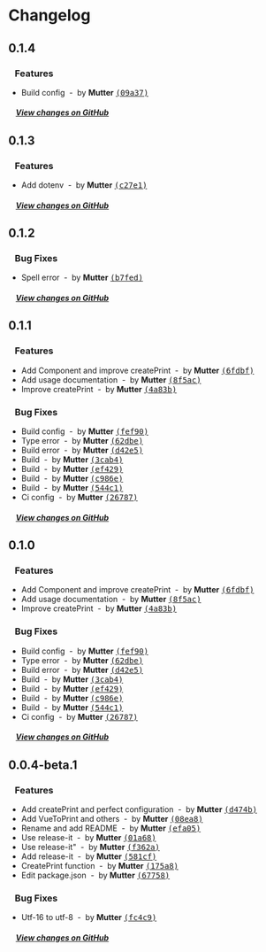 # Changelog

## 0.1.4

### &nbsp;&nbsp;&nbsp;Features

- Build config &nbsp;-&nbsp; by **Mutter** [<samp>(09a37)</samp>](https://github.com/Mutter45/vue-create-print/commit/09a37be)

##### &nbsp;&nbsp;&nbsp;&nbsp;[View changes on GitHub](https://github.com/Mutter45/vue-create-print/compare/0.1.3...master)

## 0.1.3

### &nbsp;&nbsp;&nbsp;Features

- Add dotenv &nbsp;-&nbsp; by **Mutter** [<samp>(c27e1)</samp>](https://github.com/Mutter45/vue-create-print/commit/c27e12a)

##### &nbsp;&nbsp;&nbsp;&nbsp;[View changes on GitHub](https://github.com/Mutter45/vue-create-print/compare/0.1.2...master)

## 0.1.2

### &nbsp;&nbsp;&nbsp;Bug Fixes

- Spell error &nbsp;-&nbsp; by **Mutter** [<samp>(b7fed)</samp>](https://github.com/Mutter45/vue-create-print/commit/b7feda0)

##### &nbsp;&nbsp;&nbsp;&nbsp;[View changes on GitHub](https://github.com/Mutter45/vue-create-print/compare/0.1.1...master)

## 0.1.1

### &nbsp;&nbsp;&nbsp;Features

- Add Component and improve createPrint &nbsp;-&nbsp; by **Mutter** [<samp>(6fdbf)</samp>](https://github.com/Mutter45/vue-create-print/commit/6fdbfc6)
- Add usage documentation &nbsp;-&nbsp; by **Mutter** [<samp>(8f5ac)</samp>](https://github.com/Mutter45/vue-create-print/commit/8f5acd2)
- Improve createPrint &nbsp;-&nbsp; by **Mutter** [<samp>(4a83b)</samp>](https://github.com/Mutter45/vue-create-print/commit/4a83bce)

### &nbsp;&nbsp;&nbsp;Bug Fixes

- Build config &nbsp;-&nbsp; by **Mutter** [<samp>(fef90)</samp>](https://github.com/Mutter45/vue-create-print/commit/fef9057)
- Type error &nbsp;-&nbsp; by **Mutter** [<samp>(62dbe)</samp>](https://github.com/Mutter45/vue-create-print/commit/62dbeea)
- Build error &nbsp;-&nbsp; by **Mutter** [<samp>(d42e5)</samp>](https://github.com/Mutter45/vue-create-print/commit/d42e532)
- Build &nbsp;-&nbsp; by **Mutter** [<samp>(3cab4)</samp>](https://github.com/Mutter45/vue-create-print/commit/3cab468)
- Build &nbsp;-&nbsp; by **Mutter** [<samp>(ef429)</samp>](https://github.com/Mutter45/vue-create-print/commit/ef4290c)
- Build &nbsp;-&nbsp; by **Mutter** [<samp>(c986e)</samp>](https://github.com/Mutter45/vue-create-print/commit/c986e9e)
- Build &nbsp;-&nbsp; by **Mutter** [<samp>(544c1)</samp>](https://github.com/Mutter45/vue-create-print/commit/544c107)
- Ci config &nbsp;-&nbsp; by **Mutter** [<samp>(26787)</samp>](https://github.com/Mutter45/vue-create-print/commit/267872a)

##### &nbsp;&nbsp;&nbsp;&nbsp;[View changes on GitHub](https://github.com/Mutter45/vue-create-print/compare/0.0.4-beta.1...master)

## 0.1.0

### &nbsp;&nbsp;&nbsp;Features

- Add Component and improve createPrint &nbsp;-&nbsp; by **Mutter** [<samp>(6fdbf)</samp>](https://github.com/Mutter45/vue-create-print/commit/6fdbfc6)
- Add usage documentation &nbsp;-&nbsp; by **Mutter** [<samp>(8f5ac)</samp>](https://github.com/Mutter45/vue-create-print/commit/8f5acd2)
- Improve createPrint &nbsp;-&nbsp; by **Mutter** [<samp>(4a83b)</samp>](https://github.com/Mutter45/vue-create-print/commit/4a83bce)

### &nbsp;&nbsp;&nbsp;Bug Fixes

- Build config &nbsp;-&nbsp; by **Mutter** [<samp>(fef90)</samp>](https://github.com/Mutter45/vue-create-print/commit/fef9057)
- Type error &nbsp;-&nbsp; by **Mutter** [<samp>(62dbe)</samp>](https://github.com/Mutter45/vue-create-print/commit/62dbeea)
- Build error &nbsp;-&nbsp; by **Mutter** [<samp>(d42e5)</samp>](https://github.com/Mutter45/vue-create-print/commit/d42e532)
- Build &nbsp;-&nbsp; by **Mutter** [<samp>(3cab4)</samp>](https://github.com/Mutter45/vue-create-print/commit/3cab468)
- Build &nbsp;-&nbsp; by **Mutter** [<samp>(ef429)</samp>](https://github.com/Mutter45/vue-create-print/commit/ef4290c)
- Build &nbsp;-&nbsp; by **Mutter** [<samp>(c986e)</samp>](https://github.com/Mutter45/vue-create-print/commit/c986e9e)
- Build &nbsp;-&nbsp; by **Mutter** [<samp>(544c1)</samp>](https://github.com/Mutter45/vue-create-print/commit/544c107)
- Ci config &nbsp;-&nbsp; by **Mutter** [<samp>(26787)</samp>](https://github.com/Mutter45/vue-create-print/commit/267872a)

##### &nbsp;&nbsp;&nbsp;&nbsp;[View changes on GitHub](https://github.com/Mutter45/vue-create-print/compare/0.0.4-beta.1...master)

## 0.0.4-beta.1

### &nbsp;&nbsp;&nbsp;Features

- Add createPrint and perfect configuration &nbsp;-&nbsp; by **Mutter** [<samp>(d474b)</samp>](https://github.com/Mutter45/vue-create-print/commit/d474bed)
- Add VueToPrint and others &nbsp;-&nbsp; by **Mutter** [<samp>(08ea8)</samp>](https://github.com/Mutter45/vue-create-print/commit/08ea8cd)
- Rename and add README &nbsp;-&nbsp; by **Mutter** [<samp>(efa05)</samp>](https://github.com/Mutter45/vue-create-print/commit/efa05b2)
- Use release-it &nbsp;-&nbsp; by **Mutter** [<samp>(01a68)</samp>](https://github.com/Mutter45/vue-create-print/commit/01a680f)
- Use release-it" &nbsp;-&nbsp; by **Mutter** [<samp>(f362a)</samp>](https://github.com/Mutter45/vue-create-print/commit/f362a71)
- Add release-it &nbsp;-&nbsp; by **Mutter** [<samp>(581cf)</samp>](https://github.com/Mutter45/vue-create-print/commit/581cf11)
- CreatePrint function &nbsp;-&nbsp; by **Mutter** [<samp>(175a8)</samp>](https://github.com/Mutter45/vue-create-print/commit/175a8b1)
- Edit package.json &nbsp;-&nbsp; by **Mutter** [<samp>(67758)</samp>](https://github.com/Mutter45/vue-create-print/commit/677587e)

### &nbsp;&nbsp;&nbsp;Bug Fixes

- Utf-16 to utf-8 &nbsp;-&nbsp; by **Mutter** [<samp>(fc4c9)</samp>](https://github.com/Mutter45/vue-create-print/commit/fc4c92e)

##### &nbsp;&nbsp;&nbsp;&nbsp;[View changes on GitHub](https://github.com/Mutter45/vue-create-print/compare/de18f02b13fb62e44e749b45e9ea49035066d275...master)
